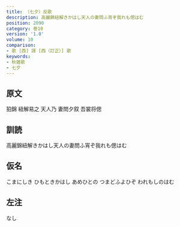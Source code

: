 ```yaml
---
title: （七夕）反歌
description: 高麗錦紐解きかはし天人の妻問ふ宵ぞ我れも偲はむ
position: 2090
category: 巻10
version: '1.0'
volume: 10
comparison:
- 歌 [西] 謌 [西（訂正）] 歌
keywords:
- 秋雑歌
- 七夕
---
```


## 原文

狛錦 紐解易之 天人乃 妻問夕叙 吾裳将偲

## 訓読

高麗錦紐解きかはし天人の妻問ふ宵ぞ我れも偲はむ

## 仮名

こまにしき ひもときかはし あめひとの つまどふよひぞ われもしのはむ

## 左注

なし

